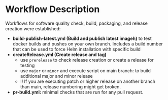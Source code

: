 # Workflow Description

Workflows for software quality check, build, packaging, and release creation were established:

* **build-publish-latest.yml (Build and publish latest imageh)** to test docker builds and pushes on your own branch. Includes a build number that can be used to force Helm installation with specific build
* **createRelease.yml (Create release and tag)**
    * use `prerelease` to check release creation or create a release for testing
    * use `major` or `minor` and execute script on main branch: to build additional major and minor release
    * :bangbang: If you are executing patch or higher release on another branch than main, release numbering might get broken.
* **pr-build.yml:** minimal checks that are run for any pull request.
